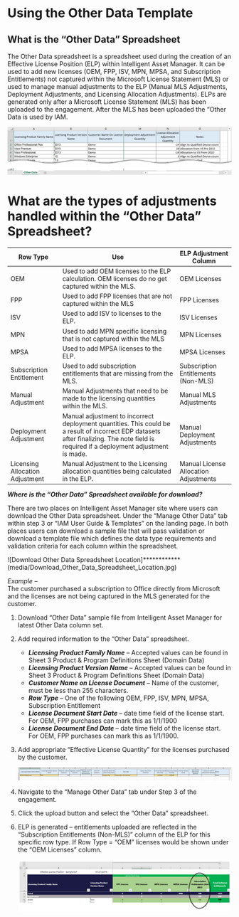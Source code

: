 # Using the Other Data Template

## What is the “Other Data” Spreadsheet

The Other Data spreadsheet is a spreadsheet used during the creation of an Effective License Position (ELP) within Intelligent Asset Manager. It can be used to add new licenses (OEM, FPP, ISV, MPN, MPSA, and Subscription Entitlements) not captured within the Microsoft License Statement (MLS) or used to manage manual adjustments to the ELP (Manual MLS Adjustments, Deployment
Adjustments, and Licensing Allocation Adjustments). ELPs are generated only after a Microsoft License Statement (MLS) has been uploaded to the engagement. After the MLS has been uploaded the “Other Data is used by IAM.

![Other Data Spreadsheet](media/Other_Data_Spreadsheet.jpg)

# What are the types of adjustments handled within the “Other Data” Spreadsheet?

| Row Type                        | Use                                                                                                                                                                                       | ELP Adjustment Column                 |
|---------------------------------|-------------------------------------------------------------------------------------------------------------------------------------------------------------------------------------------|---------------------------------------|
| OEM                             | Used to add OEM licenses to the ELP calculation. OEM licenses do no get captured within the MLS.                                                                                          | OEM Licenses                          |
| FPP                             | Used to add FPP licenses that are not captured within the MLS                                                                                                                             | FPP Licenses                          |
| ISV                             | Used to add ISV to licenses to the ELP.                                                                                                                                                   | ISV Licenses                          |
| MPN                             | Used to add MPN specific licensing that is not captured within the MLS                                                                                                                    | MPN Licenses                          |
| MPSA                            | Used to add MPSA licenses to the ELP.                                                                                                                                                     | MPSA Licenses                         |
| Subscription Entitlement        | Used to add subscription entitlements that are missing from the MLS.                                                                                                                      | Subscription Entitlements (Non-MLS)   |
| Manual Adjustment               | Manual Adjustments that need to be made to the licensing quantities within the MLS.                                                                                                       | Manual MLS Adjustments                |
| Deployment Adjustment           | Manual adjustment to incorrect deployment quantities. This could be a result of incorrect EDP datasets after finalizing. The note field is required if a deployment adjustment is made. | Manual Deployment Adjustments         |
| Licensing Allocation Adjustment | Manual Adjustment to the Licensing allocation quantities being calculated in the ELP.                                                                                                     | Manual License Allocation Adjustments |

***Where is the “Other Data” Spreadsheet available for download?***

There are two places on Intelligent Asset Manager site where users can download the Other Data spreadsheet. Under the “Manage Other Data” tab within step 3 or “IAM User Guide & Templates” on the landing page. In both places users can download a sample file that will pass validation or download a template file which defines the data type requirements and validation criteria for each
column within the spreadsheet.

![Download Other Data Spreadsheet Location]************(media/Download_Other_Data_Spreadsheet_Location.jpg)


*Example –*  
The customer purchased a subscription to Office directly from Microsoft and the licenses are not being captured in the MLS generated for the customer.

1. Download “Other Data” sample file from Intelligent Asset Manager for latest Other Data column set.
1. Add required information to the “Other Data” spreadsheet.

   - ***Licensing Product Family Name*** – Accepted values can be found in Sheet 3 Product & Program Definitions Sheet (Domain Data)
   - ***Licensing Product Version Name*** – Accepted values can be found in Sheet 3 Product & Program Definitions Sheet (Domain Data)
   - ***Customer Name on License Document*** – Name of the customer, must be less than 255 characters.
   - ***Row Type*** – One of the following OEM, FPP, ISV, MPN, MPSA, Subscription Entitlement
   - ***License Document Start Date*** – date time field of the license start. For OEM, FPP purchases can mark this as 1/1/1900
   - ***License Document End Date*** – date time field of the license start. For OEM, FPP purchases can mark this as 1/1/1900.

1. Add appropriate “Effective License Quantity” for the licenses purchased by the customer.

   ![Effective License Quantity](media/Effective_License_Quantity.jpg)

1. Navigate to the “Manage Other Data” tab under Step 3 of the engagement.
1. Click the upload button and select the “Other Data” spreadsheet.
1. ELP is generated – entitlements uploaded are reflected in the “Subscription Entitlements (Non-MLS)” column of the ELP for this specific row type. If Row Type = “OEM” licenses would be shown under the “OEM Licenses” column.

    ![Subscription Entitlements](media/Subscription_Entitlements.jpg)

